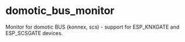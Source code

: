 # domotic_bus_monitor
Monitor for domotic BUS (konnex, scs) - support for ESP_KNXGATE and ESP_SCSGATE devices.
